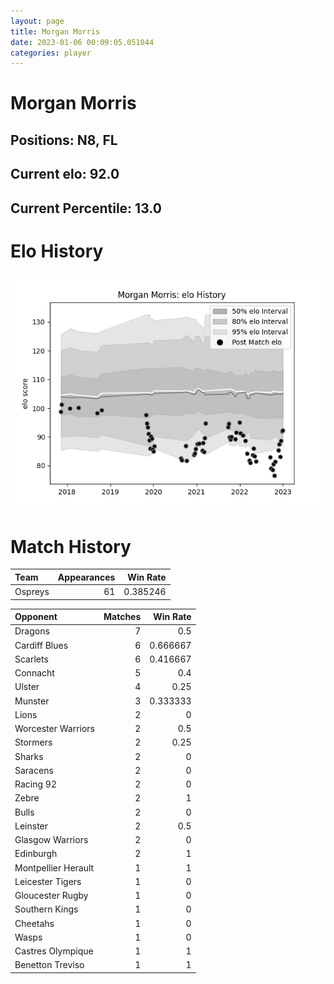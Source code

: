 ```yaml
---  
layout: page  
title: Morgan Morris  
date: 2023-01-06 00:09:05.051044  
categories: player  
---
```

# Morgan Morris

## Positions: N8, FL

## Current elo: 92.0

## Current Percentile: 13.0

# Elo History


![elo history](history_MorganMorris.png)
# Match History


| Team    |   Appearances |   Win Rate |
|:--------|--------------:|-----------:|
| Ospreys |            61 |   0.385246 |

| Opponent            |   Matches |   Win Rate |
|:--------------------|----------:|-----------:|
| Dragons             |         7 |   0.5      |
| Cardiff Blues       |         6 |   0.666667 |
| Scarlets            |         6 |   0.416667 |
| Connacht            |         5 |   0.4      |
| Ulster              |         4 |   0.25     |
| Munster             |         3 |   0.333333 |
| Lions               |         2 |   0        |
| Worcester Warriors  |         2 |   0.5      |
| Stormers            |         2 |   0.25     |
| Sharks              |         2 |   0        |
| Saracens            |         2 |   0        |
| Racing 92           |         2 |   0        |
| Zebre               |         2 |   1        |
| Bulls               |         2 |   0        |
| Leinster            |         2 |   0.5      |
| Glasgow Warriors    |         2 |   0        |
| Edinburgh           |         2 |   1        |
| Montpellier Herault |         1 |   1        |
| Leicester Tigers    |         1 |   0        |
| Gloucester Rugby    |         1 |   0        |
| Southern Kings      |         1 |   0        |
| Cheetahs            |         1 |   0        |
| Wasps               |         1 |   0        |
| Castres Olympique   |         1 |   1        |
| Benetton Treviso    |         1 |   1        |